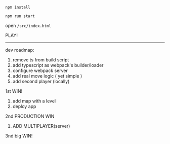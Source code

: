 `npm install`

`npm run start`

open `/src/index.html`

PLAY!

-------------


dev roadmap:

1) remove ts from build script
2) add typescript as webpack's builder/loader
3) configure webpack server
4) add real move logic ( yet simple )
5) add second player (locally)

1st WIN!

1) add map with a level
2) deploy app

2nd PRODUCTION WIN

1) ADD MULTIPLAYER(server)

3nd big WIN!
